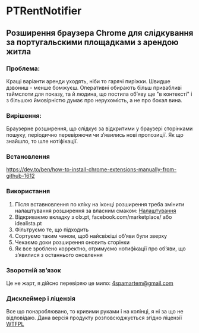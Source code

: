 # PTRentNotifier
## Розширення браузера Chrome для слідкування за португальскими площадками з арендою житла

### Проблема:

Кращі варіанти аренди уходять, ніби то гарячі пиріжки. Швидше дзвониш - менше бомжуєш. Оперативні обирають більш привабливі таймслоти для показу, та й людина, що постила обʼяву ще "в контексті" і з більшою ймовірністю думає про нерухомість, а не про бокал вина.

### Вирішення:

Браузерне розширення, що слідкує за відкритими у браузері сторінками пошуку, періодично перевіряючи чи зʼявились нові пропозиції. Як що знайшло, то шле нотіфікації.

### Встановлення

https://dev.to/ben/how-to-install-chrome-extensions-manually-from-github-1612

### Використання

1. Після вставновлення по кліку на іконці розширення треба змінити налаштування розширення за власним смаком:
[Налаштування](docs/screens/settings.jpg)
2. Відкриваємо вкладку з olx.pt, facebook.com/marketplace/ або idealista.pt
3. Фільтруємо те, що підходить
4. Сортуємо таким чином, щоб найсвіжіші обʼяви були зверху
5. Чекаємо доки розширення оновить сторінки
6. Як все зроблено корректно, отримуємо нотифікації про обʼяви, що зʼявилися з останнього оновлення

### Зворотній звʼязок

Це не жарт, я дійсно перевіряю це мило: [4spamartem@gmail.com](4spamartem@gmail.com)

### Дисклеймер і ліцензія 

Все що понароблювано, то кривими руками і на колінці, я ні за що не відповідаю. Дана версія продукту розповсюджується згідно ліцензії [WTFPL](http://www.wtfpl.net/txt/copying/)